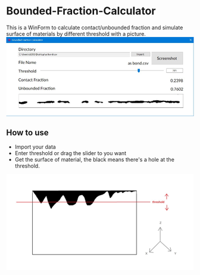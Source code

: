 # Bounded-Fraction-Calculator
This is a WinForm to calculate contact/unbounded fraction and simulate surface of materials by different threshold with a picture.
![image](https://github.com/yushengLo415/Bounded-Fraction-Calculator/blob/main/img/UI.jpg)

## How to use
- Import your data
- Enter threshold or drag the slider to you want
- Get the surface of material, the black means there's a hole at the threshold.

![image](https://github.com/yushengLo415/Bounded-Fraction-Calculator/blob/main/img/overview.jpg)

